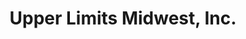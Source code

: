 ---
title: "Upper Limits Midwest, Inc."
url: /springfield/upper-limits-midwest-inc/
shop: E-Zigaretten
---